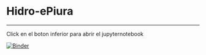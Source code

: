 # Hidro-ePiura
---
Click en el boton inferior para abrir el jupyternotebook

[![Binder](https://mybinder.org/badge_logo.svg)](https://mybinder.org/v2/gh/Yuki-Hakeris/epiura/master)


